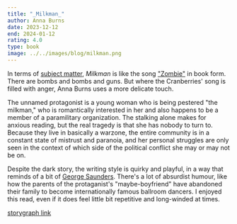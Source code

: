 ```yaml
---
title: "_Milkman_"
author: Anna Burns
date: 2023-12-12
end: 2024-01-12
rating: 4.0
type: book
image: ../../images/blog/milkman.png
---
```


In terms of [subject matter](https://en.wikipedia.org/wiki/The_Troubles), _Milkman_ is like the song ["Zombie"](https://www.youtube.com/watch?v=6Ejga4kJUts) in book form. There are bombs and bombs and guns. But where the Cranberries' song is filled with anger, Anna Burns uses a more delicate touch.

The unnamed protagonist is a young woman who is being pestered "the milkman," who is romantically interested in her and also happens to be a member of a paramilitary organization. The stalking alone makes for anxious reading, but the real tragedy is that she has nobody to turn to. Because they live in basically a warzone, the entire community is in a constant state of mistrust and paranoia, and her personal struggles are only seen in the context of which side of the political conflict she may or may not be on.

Despite the dark story, the writing style is quirky and playful, in a way that reminds of a bit of [George Saunders](/quick-reviews/swim-in-a-pond). There's a lot of absurdist humour, like how the parents of the protaganist's "maybe-boyfriend" have abandoned their family to become internationally famous ballroom dancers. I enjoyed this read, even if it does feel little bit repetitive and long-winded at times.

[storygraph link](https://app.thestorygraph.com/books/7a8b72ec-ab80-4549-ba2e-96100a86e356)